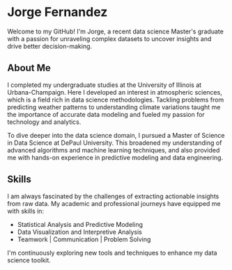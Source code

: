 # Jorge Fernandez

Welcome to my GitHub! I'm Jorge, a recent data science Master's graduate with a passion for unraveling complex datasets to uncover insights and drive better decision-making.

## About Me

I completed my undergraduate studies at the University of Illinois at Urbana-Champaign. Here I developed an interest in atmospheric sciences, which is a field rich in data science methodologies. Tackling problems from predicting weather patterns to understanding climate variations taught me the importance of accurate data modeling and fueled my passion for technology and analytics.

To dive deeper into the data science domain, I pursued a Master of Science in Data Science at DePaul University. This broadened my understanding of advanced algorithms and machine learning techniques, and also provided me with hands-on experience in predictive modeling and data engineering.

## Skills

I am always fascinated by the challenges of extracting actionable insights from raw data. My academic and professional journeys have equipped me with skills in:

- Statistical Analysis and Predictive Modeling
- Data Visualization and Interpretive Analysis
- Teamwork | Communication | Problem Solving

I'm continuously exploring new tools and techniques to enhance my data science toolkit.
